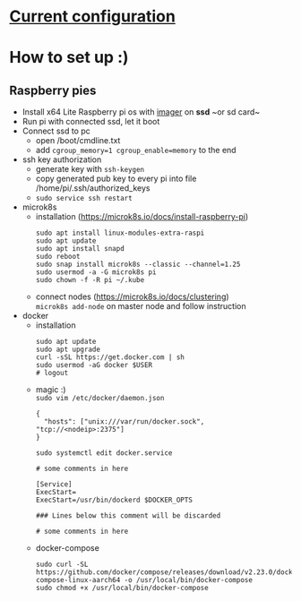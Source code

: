 # [Current configuration](Configuration.md)

# How to set up :)
## Raspberry pies
- Install x64 Lite Raspberry pi os with [imager](https://www.raspberrypi.com/software/) on **ssd** ~or sd card~
- Run pi with connected ssd, let it boot
- Connect ssd to pc 
  - open /boot/cmdline.txt
  - add `cgroup_memory=1 cgroup_enable=memory` to the end
- ssh key authorization
  - generate key with `ssh-keygen`
  - copy generated pub key to every pi into file /home/pi/.ssh/authorized_keys
  - `sudo service ssh restart`
- microk8s
  - installation (https://microk8s.io/docs/install-raspberry-pi)
    ```
    sudo apt install linux-modules-extra-raspi
    sudo apt update
    sudo apt install snapd
    sudo reboot
    sudo snap install microk8s --classic --channel=1.25
    sudo usermod -a -G microk8s pi
    sudo chown -f -R pi ~/.kube
    ```
  - connect nodes (https://microk8s.io/docs/clustering)  
    `microk8s add-node` on master node and follow instruction
- docker
  - installation
    ```
    sudo apt update
    sudo apt upgrade
    curl -sSL https://get.docker.com | sh
    sudo usermod -aG docker $USER
    # logout
    ```
  - magic :)  
    `sudo vim /etc/docker/daemon.json`  
    ```
    {
      "hosts": ["unix:///var/run/docker.sock", "tcp://<nodeip>:2375"]
    }
    ```  
    `sudo systemctl edit docker.service`  
    ```
    # some comments in here

    [Service]
    ExecStart=
    ExecStart=/usr/bin/dockerd $DOCKER_OPTS

    ### Lines below this comment will be discarded

    # some comments in here
    ```
  - docker-compose
    ```
    sudo curl -SL https://github.com/docker/compose/releases/download/v2.23.0/docker-compose-linux-aarch64 -o /usr/local/bin/docker-compose
    sudo chmod +x /usr/local/bin/docker-compose
    ```
